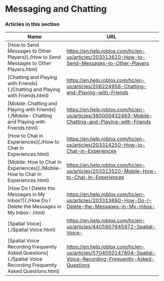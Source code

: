 # Messaging and Chatting  
### Articles in this section
Name|URL
-|-
[How to Send Messages to Other Players](./How to Send Messages to Other Players.html) |https://en.help.roblox.com/hc/en-us/articles/203313610-How-to-Send-Messages-to-Other-Players
[Chatting and Playing with Friends](./Chatting and Playing with Friends.html) |https://en.help.roblox.com/hc/en-us/articles/206224956-Chatting-and-Playing-with-Friends
[Mobile: Chatting and Playing with Friends](./Mobile- Chatting and Playing with Friends.html) |https://en.help.roblox.com/hc/en-us/articles/360000432483-Mobile-Chatting-and-Playing-with-Friends
[How to Chat in Experiences](./How to Chat in Experiences.html) |https://en.help.roblox.com/hc/en-us/articles/203314250-How-to-Chat-in-Experiences
[Mobile: How to Chat In Experiences](./Mobile- How to Chat In Experiences.html) |https://en.help.roblox.com/hc/en-us/articles/203313520-Mobile-How-to-Chat-In-Experiences
[How Do I Delete the Messages in My Inbox?](./How Do I Delete the Messages in My Inbox-.html) |https://en.help.roblox.com/hc/en-us/articles/203313690-How-Do-I-Delete-the-Messages-in-My-Inbox-
[Spatial Voice](./Spatial Voice.html) |https://en.help.roblox.com/hc/en-us/articles/4405807645972-Spatial-Voice-
[Spatial Voice Recording Frequently Asked Questions](./Spatial Voice Recording Frequently Asked Questions.html) |https://en.help.roblox.com/hc/en-us/articles/5704050147604-Spatial-Voice-Recording-Frequently-Asked-Questions